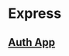 # Express

## [Auth App](https://github.com/donghun-k/back-end-exercises/tree/main/express/auth-app)